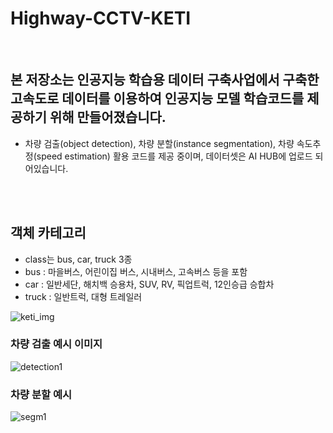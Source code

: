 # Highway-CCTV-KETI

<br>

## 본 저장소는 인공지능 학습용 데이터 구축사업에서 구축한 고속도로 데이터를 이용하여 인공지능 모델 학습코드를 제공하기 위해 만들어졌습니다.
* 차량 검출(object detection), 차량 분할(instance segmentation), 차량 속도추정(speed estimation) 활용 코드를 제공 중이며, 데이터셋은 AI HUB에 업로드 되어있습니다.


<br>
<br>

## 객체 카테고리
* class는 bus, car, truck 3종
* bus : 마을버스, 어린이집 버스, 시내버스, 고속버스 등을 포함
* car : 일반세단, 해치백 승용차, SUV, RV, 픽업트럭, 12인승급 승합차
* truck : 일반트럭, 대형 트레일러



![keti_img](https://user-images.githubusercontent.com/59859754/111405969-c2123180-8714-11eb-880f-a6c2d2d9db32.png)
### 차량 검출 예시 이미지
![detection1](https://user-images.githubusercontent.com/59859754/111408010-eae7f600-8717-11eb-9d4e-c57e3e2c961a.png)
### 차량 분할 예시 
![segm1](https://user-images.githubusercontent.com/59859754/111408016-ed4a5000-8717-11eb-983c-e439d62791b9.png)

